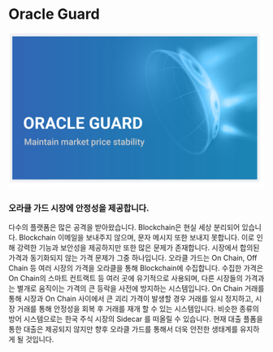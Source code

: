 # Oracle Guard

![Oracle Guard](<../.gitbook/assets/Oracle guard.png>)

### 오라클 가드 시장에 안정성을 제공합니다.&#x20;

&#x20;다수의 플랫폼은 많은 공격을 받아왔습니다. Blockchain은 현실 세상 분리되어 있습니다. Blockchain 이메일을 보내주지 않으며, 문자 메시지 또한 보내지 못합니다. 이로 인해 강력한 기능과 보안성을 제공하지만 또한 많은 문제가 존재합니다. 시장에서 합의된 가격과 동기화되지 않는 가격 문제가 그중 하나입니다. 오라클 가드는 On Chain, Off Chain 등 여러 시장의 가격을 오라클을 통해 Blockchain에 수집합니다. 수집한 가격은 On Chain의 스마트 컨트랙트 등 여러 곳에 유기적으로 사용되며, 다른 시장들의 가격과는 별개로 움직이는 가격의 큰 등락을 사전에 방지하는 시스템입니다. On Chain 거래를 통해 시장과 On Chain 사이에서 큰 괴리 가격이 발생할 경우 거래를 일시 정지하고, 시장 거래를 통해 안정성을 회복 후 거래를 재개 할 수 있는 시스템입니다. 비슷한 종류의 방어 시스템으로는 한국 주식 시장의 Sidecar 를 떠올릴 수 있습니다. 현재 대출 플폼을 통한 대출은 제공되지 않지만 향후 오라클 가드를 통해서 더욱 안전한 생태계를 유지하게 될 것입니다.

